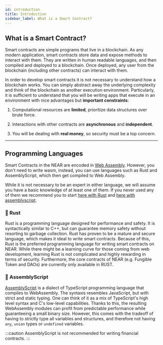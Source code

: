 ```yaml
---
id: introduction
title: Introduction
sidebar_label: What is a Smart Contract?
---
```


## What is a Smart Contract?
Smart contracts are simple programs that live in a blockchain. As any modern application, smart contracts store data and expose methods to interact with them. They are written in human readable languages, and then compiled and deployed to a blockchain. Once deployed, any user from the blockchain (including other contracts) can interact with them.

In order to develop smart contracts it is not necessary to understand how a blockchain works. You can simply abstract away the underlying complexity and think of the blockchain as another execution environment. Particularly, it is sufficient to understand that you will be writing apps that execute in an environment with nice advantages but **important constraints**:

1. Computational resources are **limited**, prioritize data structures over brute force.

2. Interactions with other contracts are **asynchronous** and **independent**.

3. You will be dealing with **real money**, so security must be a top concern.

---

## Programming Languages
Smart Contracts in the NEAR are encoded in [Web Assembly](https://webassembly.org/). However, you don't need to write wasm, instead, you can use languages such as Rust and AssemblyScript, which then get compiled to Web Assembly.

While it is not necessary to be an expert in either language, we will assume you have a basic knowledge of at least one of them. If you never used any of them we recommend you to start [here with Rust](broken) and [here with assemblyscript](broken).

### 🦀 Rust
Rust is a programming language designed for performance and safety. It is syntactically similar to C++, but can guarantee memory safety without resorting to garbage collection. Rust has proven to be a mature and secure language, which makes it ideal to write smart contracts. Because of this, Rust is the preferred programming language for writing smart contracts on NEAR. While there might be a learning curve for those coming from web development, learning Rust is not complicated and highly rewarding in terms of security. Furthermore, the core contracts of NEAR (e.g. Fungible Token and DAOs) are currently only available in RUST.

### 🚀 AssemblyScript
[AssemblyScript](broken) is a dialect of TypeScript programming language that compiles to WebAssembly. The syntaxis resembles JavaScript, but with strict and static typing. One can think of it as a mix of TypeScript's high level syntax and C's low-level capabilities. Thanks to this, the resulting WebAssembly modules can profit from predictable performance while guaranteeing a small binary size. However, this comes with the tradeoff of having to strictly type all variables and structures, and therefore not having `any`, `union` types or `undefined` variables.

:::caution
AssemblyScript is not recommended for writing financial contracts.
:::